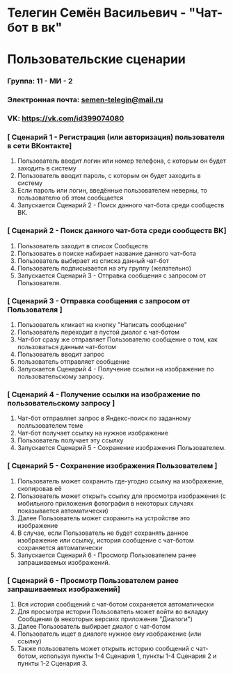 # Телегин Семён Васильевич - "Чат-бот в вк"
# Пользовательские сценарии
### Группа: 11 - МИ - 2
### Электронная почта: semen-telegin@mail.ru
### VK: https://vk.com/id399074080
### [ Сценарий 1 - Регистрация (или авторизация) пользователя в сети ВКонтакте]
1. Пользователь вводит логин или номер телефона, с которым он будет заходить в систему
2. Пользователь вводит пароль, с которым он будет заходить в систему
3. Если пароль или логин, введённые пользователем неверны, то пользователю об этом сообщается
4. Запускается Сценарий 2 - Поиск данного чат-бота среди сообществ ВК.
### [ Сценарий 2 - Поиск данного чат-бота среди сообществ ВК]
1. Пользователь заходит в список Сообществ
2. Пользоватеь в поиске набирает название данного чат-бота
3. Пользователь выбирает из списка данный чат-бот
4. Пользователь подписывается на эту группу (желательно)
5. Запускается Сценарий 3 - Отправка сообщения с запросом от Пользователя.
### [ Сценарий 3 - Отправка сообщения с запросом от Пользователя ]
1. Пользователь кликает на кнопку "Написать сообщение"
2. Пользователь переходит в пустой диалог с чат-ботом
3. Чат-бот сразу же отправляет Пользователю сообщение о том, как пользоваться данным чат-ботом
4. Пользователь вводит запрос 
5. пользователь отправляет сообщение
6. Запускается Сценарий 4 - Получение ссылки на изображение по пользовательскому запросу.
### [ Сценарий 4 - Получение ссылки на изображение по пользовательскому запросу ]
1. Чат-бот отправляет запрос в Яндекс-поиск по заданному полльзователем теме
2. Чат-бот получает ссылку на нужное изображение
3. Пользователь получает эту ссылку
4. Запускается Сценарий 5 - Сохранение изображения Пользователем.
### [ Сценарий 5 - Сохранение изображения Пользователем ]
1. Пользователь может сохранить где-угодно ссылку на изображение, скопировав её
2. Пользователь может открыть ссылку для просмотра изображения (с мобильного приложения фотография в некоторых случаях показывается автоматически)
3. Далее Пользователь может схоранить на устройстве это изображение
4. В случае, если Пользователь не будет сохранять данное изображение или ссылку, история сообщение с чат-ботом сохраняется автоматически
5. Запускается Сценарий 6 - Просмотр Пользователем ранее запрашиваемых изображений.
### [ Сценарий 6 - Просмотр Пользователем ранее запрашиваемых изображений]
1. Вся история сообщений с чат-ботом сохраняется автоматически
2. Для просмотра истории Пользователь может войти во вкладку Сообщения (в некоторых версиях приложения "Диалоги")
3. Далее Пользователь выбирает диалог с чат-ботом
4. Пользователь ищет в диалоге нужное ему изображение (или ссылку)
5. Также пользователь может открыть историю сообщений с чат-ботом, используя пункты 1-4 Сценария 1, пункты 1-4 Сценария 2 и пункты 1-2 Сценария 3.
